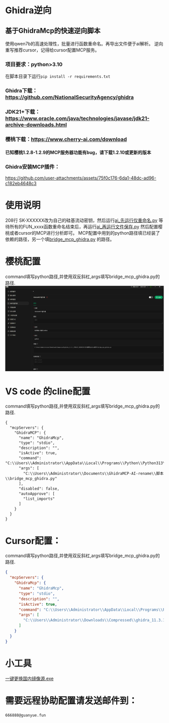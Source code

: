 # Ghidra逆向
## 基于GhidraMcp的快速逆向脚本
使用qwen7b的高速处理性，批量进行函数重命名。再导出文件便于ai解析。
逆向重写推荐cursor，记得给cursor配置MCP服务。
### 项目要求：python>3.10
在脚本目录下运行```pip install -r requirements.txt```


### Ghidra下载：https://github.com/NationalSecurityAgency/ghidra
### JDK21+下载：https://www.oracle.com/java/technologies/javase/jdk21-archive-downloads.html
### 樱桃下载：https://www.cherry-ai.com/download
#### 已知樱桃1.2.8-1.2.9的MCP服务器功能有bug，请下载1.2.10或更新的版本

### Ghidra安装MCP插件：
https://github.com/user-attachments/assets/75f0c176-6da1-48dc-ad96-c182eb4648c3


# 使用说明
208行 SK-XXXXXX改为自己的硅基流动密钥，然后运行[ai_先运行仅重命名.py](%E8%84%9A%E6%9C%AC/ai_%E5%85%88%E8%BF%90%E8%A1%8C%E4%BB%85%E9%87%8D%E5%91%BD%E5%90%8D.py)
等待所有的FUN_xxxx函数重命名结束后，再运行[ai_再运行文件保存.py](%E8%84%9A%E6%9C%AC/ai_%E5%86%8D%E8%BF%90%E8%A1%8C%E6%96%87%E4%BB%B6%E4%BF%9D%E5%AD%98.py)
然后配置樱桃或者cursor的MCP进行分析即可。
MCP配置中用到的python路径填已经装了依赖的路径，另一个填[bridge_mcp_ghidra.py](%E8%84%9A%E6%9C%AC/bridge_mcp_ghidra.py)
的路径。
# 樱桃配置
command填写python路径,并使用双反斜杠,args填写bridge_mcp_ghidra.py的路径.
![image.png](图片/image.png)
# VS code 的cline配置
command填写python路径,并使用双反斜杠,args填写bridge_mcp_ghidra.py的路径.
```
{
  "mcpServers": {
    "GhidraMCP": {
      "name": "GhidraMcp",
      "type": "stdio",
      "description": "",
      "isActive": true,
      "command": "C:\\Users\\Administrator\\AppData\\Local\\Programs\\Python\\Python313\\python.exe",
      "args": [
        "C:\\Users\\Administrator\\Documents\\GhidraMCP-AI-rename\\脚本\\bridge_mcp_ghidra.py"
      ],
      "disabled": false,
      "autoApprove": [
        "list_imports"
      ]
    }
  }
}
```
# Cursor配置：
command填写python路径,并使用双反斜杠,args填写bridge_mcp_ghidra.py的路径.
```json
{
  "mcpServers": {
    "GhidraMcp": {
      "name": "GhidraMcp",
      "type": "stdio",
      "description": "",
      "isActive": true,
      "command": "C:\\Users\\Administrator\\AppData\\Local\\Programs\\Python\\Python313\\python.exe",
      "args": [
        "C:\\Users\\Administrator\\Downloads\\Compressed\\ghidra_11.3.1_PUBLIC_20250219\\bridge_mcp_ghidra.py"
      ]
    }
  }
}

```
# 小工具
[一键更换国内镜像源.exe](%E5%B7%A5%E5%85%B7/%E4%B8%80%E9%94%AE%E6%9B%B4%E6%8D%A2%E5%9B%BD%E5%86%85%E9%95%9C%E5%83%8F%E6%BA%90.exe)

# 需要远程协助配置请发送邮件到：
```text
666888@guanyue.fun
```
